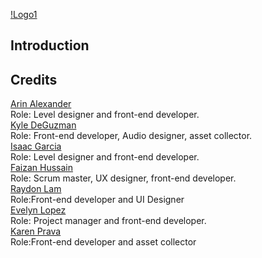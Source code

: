 [!Logo1](https://github.com/faizan12123/Climate-Saver/blob/main/README-Img/logo1.png)  

## Introduction  




## Credits

[Arin Alexander](https://github.com/arialexa9)  
Role: Level designer and front-end developer.  
[Kyle DeGuzman](https://github.com/kyledeguzmanx)  
Role: Front-end developer, Audio designer, asset collector.  
[Isaac Garcia](https://github.com/isaacmg00)   
Role: Level designer and front-end developer.  
[Faizan Hussain](https://github.com/faizan12123)   
Role: Scrum master, UX designer, front-end developer.  
[Raydon Lam](https://github.com/itzraytothedon)   
Role:Front-end developer and UI Designer  
[Evelyn Lopez](https://github.com/eve-19)     
Role: Project manager and front-end developer.  
[Karen Prava](https://github.com/karenprava)  
Role:Front-end developer and asset collector  

